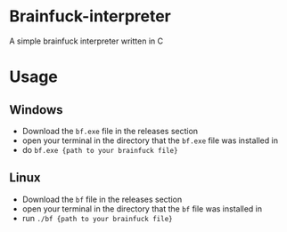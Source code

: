 # Brainfuck-interpreter
A simple brainfuck interpreter written in C

# Usage

## Windows
- Download the ``bf.exe`` file in the releases section
- open your terminal in the directory that the ``bf.exe`` file was installed in
- do ``bf.exe {path to your brainfuck file}``

## Linux
- Download the ``bf`` file in the releases section
- open your terminal in the directory that the ``bf`` file was installed in
- run ``./bf {path to your brainfuck file}``
